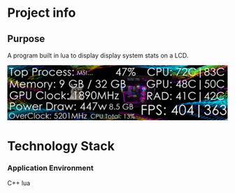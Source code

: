 # Project info

## Purpose
A program built in lua to display display system stats on a LCD.

<div align="center">
<img src="https://github.com/Sapphica/ShawnaLCD/blob/main/LCD.gif"> 
</div>

# Technology Stack

### Application Environment
C++ lua